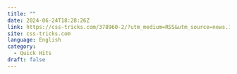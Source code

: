 ```yaml
---
title: ""
date: 2024-06-24T18:28:26Z
link: https://css-tricks.com/378960-2/?utm_medium=RSS&utm_source=news.12bit.vn
site: css-tricks.com
language: English
category:
  - Quick Hits
draft: false
---
```

